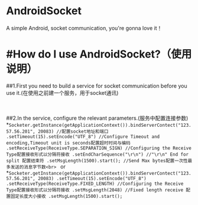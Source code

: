 # AndroidSocket
A simple Android, socket communication, you're gonna love it！


#How do I use AndroidSocket?（使用说明）<br>
===
##1.First you need to build a service for socket communication before you use it.(在使用之前建一个服务，用于socket通讯)<br><br><br>


##2.In the service, configure the relevant parameters.(服务中配置连接参数)<br>
    *```Socketer.getInstance(getApplicationContext()).bindServerContect("123.57.56.201", 20083) //配置socket地址和端口
                .setTimeout(15).setEncode("UTF_8") //Configure Timeout and encoding,Timeout unit is seconds配置超时时间与编码
                .setReceiveType(ReceiveType.SEPARATION_SIGN) //Configuring the Receive Type配置接收形式以分隔符接收
                .setEndCharSequence("\r\n") //"\r\n" End for split 配置结束符
                .setMsgLength(1500).start(); //Send Max bytes配置一次性最多发送的消息字节数<br>
     ```
     or <br>
     *```Socketer.getInstance(getApplicationContext()).bindServerContect("123.57.56.201", 20083)
                .setTimeout(15).setEncode("UTF_8")
                .setReceiveType(ReceiveType.FIXED_LENGTH) //Configuring the Receive Type配置接收形式以分隔符接收
                .setMsgLength(2048) //Fixed length receive 配置固定长度大小接收
                .setMsgLength(1500).start();
     ```            

